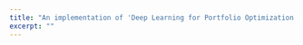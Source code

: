 ```yaml
---
title: "An implementation of 'Deep Learning for Portfolio Optimization' by Zhang, Z. , Zohren, S. , Roberts, S."
excerpt: ""
---
```


